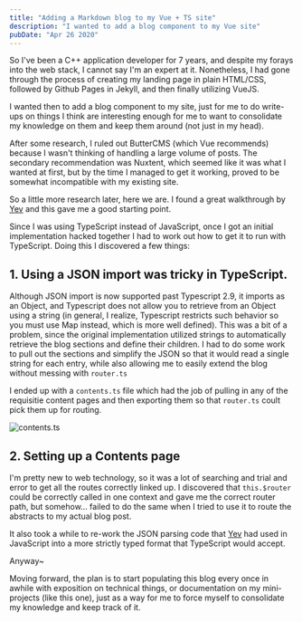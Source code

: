 ```yaml
---
title: "Adding a Markdown blog to my Vue + TS site"
description: "I wanted to add a blog component to my Vue site"
pubDate: "Apr 26 2020"
---
```


So I've been a C++ application developer for 7 years, and despite my forays into the web stack, I cannot say I'm an expert at it. Nonetheless, I had gone through the process of creating my landing page in plain HTML/CSS, followed by Github Pages in Jekyll, and then finally utilizing VueJS. 

I wanted then to add a blog component to my site, just for me to do write-ups on things I think are interesting enough for me to want to consolidate my knowledge on them and keep them around (not just in my head).

After some research, I ruled out ButterCMS (which Vue recommends) because I wasn't thinking of handling a large volume of posts. The secondary recommendation was Nuxtent, which seemed like it was what I wanted at first, but by the time I managed to get it working, proved to be somewhat incompatible with my existing site.

So a little more research later, here we are. I found a great walkthrough by [Yev](https://dev.to/vycoder/creating-a-simple-blog-using-vue-with-markdown-2omd) and this gave me a good starting point. 

Since I was using TypeScript instead of JavaScript, once I got an initial implementation hacked together I had to work out how to get it to run with TypeScript. Doing this I discovered a few things:

## 1. Using a JSON import was tricky in TypeScript. 

Although JSON import is now supported past Typescript 2.9, it imports as an Object, and Typescript does not allow you to retrieve from an Object using a string (in general, I realize, Typescript restricts such behavior so you must use Map instead, which is more well defined). This was a bit of a problem, since the original implementation utilized strings to automatically retrieve the blog sections and define their children. I had to do some work to pull out the sections and simplify the JSON so that it would read a single string for each entry, while also allowing me to easily extend the blog without messing with `router.ts`

I ended up with a `contents.ts` file which had the job of pulling in any of the requisitie content pages and then exporting them so that `router.ts` coult pick them up for routing. 

![contents.ts](/blog/assets/blog/2020_04_26_Markdown_Blog/contents_ts.png)

## 2. Setting up a Contents page

I'm pretty new to web technology, so it was a lot of searching and trial and error to get all the routes correctly linked up. I discovered that `this.$router` could be correctly called in one context and gave me the correct router path, but somehow... failed to do the same when I tried to use it to route the abstracts to my actual blog post. 

It also took a while to re-work the JSON parsing code that [Yev](https://dev.to/vycoder/creating-a-simple-blog-using-vue-with-markdown-2omd) had used in JavaScript into a more strictly typed format that TypeScript would accept. 

Anyway~ 

Moving forward, the plan is to start populating this blog every once in awhile with exposition on technical things, or documentation on my mini-projects (like this one), just as a way for me to force myself to consolidate my knowledge and keep track of it.
